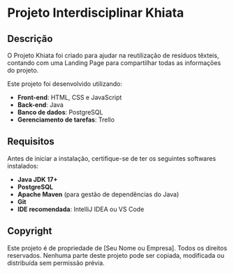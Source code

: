 # Projeto Interdisciplinar Khiata

## Descrição
O Projeto Khiata foi criado para ajudar na reutilização de resíduos têxteis, contando com uma Landing Page para compartilhar todas as informações do projeto.

Este projeto foi desenvolvido utilizando:
- **Front-end**: HTML, CSS e JavaScript
- **Back-end**: Java
- **Banco de dados**: PostgreSQL
- **Gerenciamento de tarefas**: Trello

## Requisitos
Antes de iniciar a instalação, certifique-se de ter os seguintes softwares instalados:

- **Java JDK 17+**
- **PostgreSQL**
- **Apache Maven** (para gestão de dependências do Java)
- **Git**
- **IDE recomendada**: IntelliJ IDEA ou VS Code

## Copyright
Este projeto é de propriedade de [Seu Nome ou Empresa]. Todos os direitos reservados. Nenhuma parte deste projeto pode ser copiada, modificada ou distribuída sem permissão prévia.

